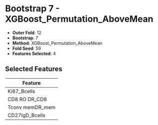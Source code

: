 # Bootstrap 7 - XGBoost_Permutation_AboveMean

- **Outer Fold**: 12
- **Bootstrap**: 7
- **Method**: XGBoost_Permutation_AboveMean
- **Fold Seed**: 59
- **Features Selected**: 4

## Selected Features

| Feature |
|---------|
| Ki67_Bcells |
| CD8 RO DR_CD8 |
| Tconv memDR_mem |
| CD27IgD_Bcells |
